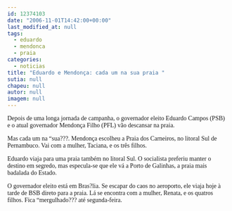 ```yaml
---
id: 12374103
date: "2006-11-01T14:42:00+00:00"
last_modified_at: null
tags:
  - eduardo
  - mendonca
  - praia
categories:
  - noticias
title: "Eduardo e Mendonça: cada um na sua praia "
sutia: null
chapeu: null
autor: null
imagem: null
---
```

<p><P><FONT face=Verdana>Depois de uma longa jornada de campanha, o governador eleito Eduardo Campos (PSB) e o atual governador Mendonça Filho (PFL) vão descansar na praia.</FONT></P></p>
<p><P><FONT face=Verdana>Mas cada um na “sua???. Mendonça escolheu a Praia dos Carneiros, no litoral Sul de Pernambuco. Vai com a mulher, Taciana, e os três filhos.</FONT></P></p>
<p><P><FONT face=Verdana>Eduardo viaja para uma praia também no litoral Sul. O socialista preferiu manter o destino em segredo, mas especula-se que ele vá a Porto de Galinhas, a praia mais badalada do Estado.</FONT></P></p>
<p><P><FONT face=Verdana>O governador eleito está em Bras?lia. Se escapar do caos no aeroporto, ele viaja hoje à tarde de BSB direto para a praia. Lá se encontra com a mulher, Renata, e os quatros filhos. Fica “mergulhado??? até segunda-feira.</FONT></P> </p>
